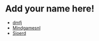 # Add your name here!

- [dmfj](https://github.com/dmfj)
- [Mindgamesnl](https://github.com/Mindgamesnl)
- [Sjoerd](https://github.com/Sjoerrdd)